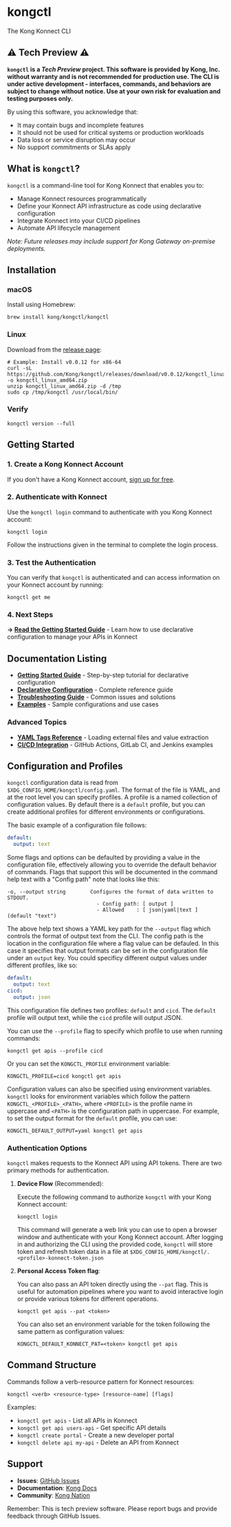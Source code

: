 # kongctl

The Kong Konnect CLI

## ⚠️ Tech Preview ⚠️

**`kongctl` is a _Tech Preview_ project. This software is provided by Kong, Inc. without warranty and is not recommended for 
production use. The CLI is under active development - interfaces, commands, and behaviors are subject to change without notice. 
Use at your own risk for evaluation and testing purposes only.**

By using this software, you acknowledge that:
- It may contain bugs and incomplete features
- It should not be used for critical systems or production workloads
- Data loss or service disruption may occur
- No support commitments or SLAs apply

## What is `kongctl`?

`kongctl` is a command-line tool for Kong Konnect that enables you to:
- Manage Konnect resources programmatically
- Define your Konnect API infrastructure as code using declarative configuration
- Integrate Konnect into your CI/CD pipelines
- Automate API lifecycle management

*Note: Future releases may include support for Kong Gateway on-premise deployments.*

## Installation

### macOS

Install using Homebrew:

```shell
brew install kong/kongctl/kongctl
```

### Linux

Download from the [release page](https://github.com/kong/kongctl/releases):

```shell
# Example: Install v0.0.12 for x86-64
curl -sL https://github.com/Kong/kongctl/releases/download/v0.0.12/kongctl_linux_amd64.zip -o kongctl_linux_amd64.zip
unzip kongctl_linux_amd64.zip -d /tmp
sudo cp /tmp/kongctl /usr/local/bin/
```

### Verify

```shell
kongctl version --full
```

## Getting Started

### 1. Create a Kong Konnect Account

If you don't have a Kong Konnect account, [sign up for free](https://konghq.com/products/kong-konnect/register).

### 2. Authenticate with Konnect

Use the `kongctl login` command to authenticate with you Kong Konnect account:

```shell
kongctl login
```

Follow the instructions given in the terminal to complete the login process.

### 3. Test the Authentication

You can verify that `kongctl` is authenticated and can access information on your Konnect account by running:

```shell
kongctl get me 
```

### 4. Next Steps

**→ [Read the Getting Started Guide](docs/declarative-getting-started.md)** - Learn how to use declarative configuration to manage your APIs in Konnect

## Documentation Listing

- **[Getting Started Guide](docs/declarative-getting-started.md)** - Step-by-step tutorial for declarative configuration
- **[Declarative Configuration](docs/declarative-configuration.md)** - Complete reference guide
- **[Troubleshooting Guide](docs/troubleshooting.md)** - Common issues and solutions
- **[Examples](docs/examples/)** - Sample configurations and use cases

### Advanced Topics

- **[YAML Tags Reference](docs/declarative-yaml-tags.md)** - Loading external files and value extraction
- **[CI/CD Integration](docs/declarative-ci-cd.md)** - GitHub Actions, GitLab CI, and Jenkins examples

## Configuration and Profiles

`kongctl` configuration data is read from `$XDG_CONFIG_HOME/kongctl/config.yaml`. The format of the file is YAML,
and at the root level you can specify profiles. A profile is a named collection of configuration values. By default
there is a `default` profile, but you can create additional profiles for different environments or configurations.

The basic example of a configuration file follows:

```yaml
default:
  output: text
```

Some flags and options can be defaulted by providing a value in the configuration file, effectively 
allowing you to override the default behavior of commands. Flags that support this will be documented
in the command help text with a "Config path" note that looks like this:

```text
-o, --output string        Configures the format of data written to STDOUT.
                             - Config path: [ output ]
                             - Allowed    : [ json|yaml|text ] (default "text")
```

The above help text shows a YAML key path for the `--output` flag which controls the format of output text
from the CLI. The config path is the location in the configuration file where a flag value can be defauled. 
In this case it specifies that output formats can be set in the configuration file under an `output` key. 
You could specificy different output values under different profiles, like so:

```yaml
default:
  output: text
cicd:
  output: json
```

This configuration file defines two profiles: `default` and `cicd`. 
The `default` profile will output text, while the `cicd` profile will output JSON.

You can use the `--profile` flag to specify which profile to use when running commands:

```shell
kongctl get apis --profile cicd
```

Or you can set the `KONGCTL_PROFILE` environment variable:

```shell
KONGCTL_PROFILE=cicd kongctl get apis
```

Configuration values can also be specified using environment variables. `kongctl` looks for environment variables
which follow the pattern `KONGCTL_<PROFILE>_<PATH>`, where `<PROFILE>` is the profile name in uppercase and `<PATH>` 
is the configuration path in uppercase. For example, to set the output format for the `default` profile, you can use:

```shell
KONGCTL_DEFAULT_OUTPUT=yaml kongctl get apis 
```

### Authentication Options

`kongctl` makes requests to the Konnect API using API tokens. There are two primary methods for authentication.

1. **Device Flow** (Recommended):

   Execute the following command to authorize `kongctl` with your Kong Konnect account:

   ```shell
   kongctl login
   ```

   This command will generate a web link you can use to open a browser window and authenticate with your Kong Konnect account. 
   After logging in and authorizing the CLI using the provided code, `kongctl` will store token and refresh token data in a file at 
   `$XDG_CONFIG_HOME/kongctl/.<profile>-konnect-token.json`

2. **Personal Access Token flag**:

   You can also pass an API token directly using the `--pat` flag. This is useful for automation pipelines 
   where you want to avoid interactive login or provide various tokens for different operations.

   ```shell
   kongctl get apis --pat <token>
   ```

   You can also set an environment variable for the token following the same pattern as configuration values:

   ```
   KONGCTL_DEFAULT_KONNECT_PAT=<token> kongctl get apis
   ```

## Command Structure

Commands follow a verb-resource pattern for Konnect resources:

```shell
kongctl <verb> <resource-type> [resource-name] [flags]
```

Examples:
- `kongctl get apis` - List all APIs in Konnect
- `kongctl get api users-api` - Get specific API details
- `kongctl create portal` - Create a new developer portal
- `kongctl delete api my-api` - Delete an API from Konnect

## Support

- **Issues**: [GitHub Issues](https://github.com/kong/kongctl/issues)
- **Documentation**: [Kong Docs](https://developer.konghq.com)
- **Community**: [Kong Nation](https://discuss.konghq.com)

Remember: This is tech preview software. Please report bugs and provide feedback through GitHub Issues.
